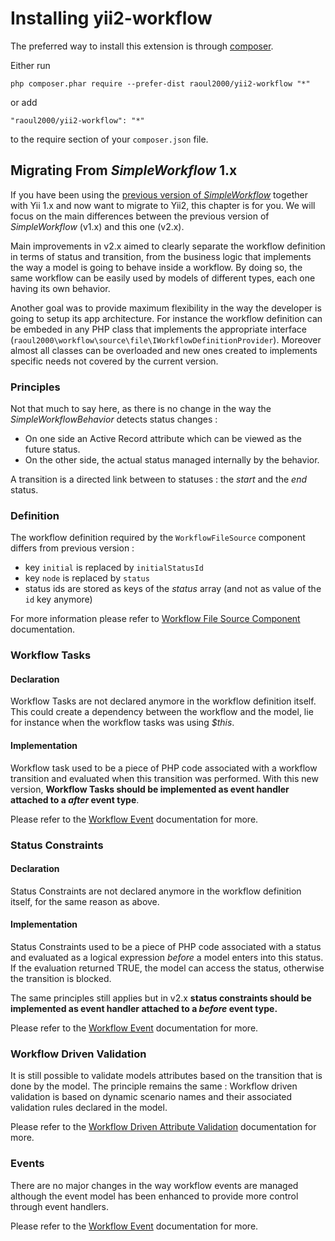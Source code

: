 # Installing yii2-workflow

The preferred way to install this extension is through [composer](http://getcomposer.org/download/).

Either run

```
php composer.phar require --prefer-dist raoul2000/yii2-workflow "*"
```

or add

```
"raoul2000/yii2-workflow": "*"
```

to the require section of your `composer.json` file.

## Migrating From *SimpleWorkflow* 1.x

If you have been using the [previous version of *SimpleWorkflow*](http://s172418307.onlinehome.fr/project/sandbox/www/index.php?r=simpleWorkflow/page&view=home) 
together with Yii 1.x and now want to migrate to Yii2, this chapter is for you. We will focus on the main differences between the
previous version of *SimpleWorkflow* (v1.x) and this one (v2.x).

Main improvements in v2.x aimed to clearly separate the workflow definition in terms of status and transition, from the business logic
that implements the way a model is going to behave inside a workflow. By doing so, the same workflow can be easily used by models of different
types, each one having its own behavior.  

Another goal was to provide maximum flexibility in the way the developer is going to setup its app architecture. For instance the workflow definition
can be embeded in any PHP class that implements the appropriate interface (`raoul2000\workflow\source\file\IWorkflowDefinitionProvider`). Moreover almost
all classes can be overloaded and new ones created to implements specific needs not covered by the current version. 


### Principles

Not that much to say here, as there is no change in the way the *SimpleWorkflowBehavior* detects status changes :

- On one side an Active Record attribute which can be viewed as the future status. 
- On the other side, the actual status managed internally by the behavior.

A transition is a directed link between to statuses : the *start* and the *end* status.  

### Definition
The workflow definition required by the `WorkflowFileSource` component differs from previous version : 

- key `initial` is replaced by `initialStatusId`
- key `node` is replaced by `status`
- status ids are stored as keys of the *status* array (and not as value of the `id` key anymore)

For more information please refer to [Workflow File Source Component](source-file.md) documentation. 

### Workflow Tasks

#### Declaration

Workflow Tasks are not declared anymore in the workflow definition itself. This could create a dependency between the workflow and the 
model, lie for instance when the workflow tasks was using *$this*. 

#### Implementation

Workflow task used to be a piece of PHP code associated with a workflow transition and evaluated when this transition was performed.
With this new version, **Workflow Tasks should be implemented as event handler attached to a *after* event type**. 

Please refer to the [Workflow Event](concept-events.md) documentation for more.

### Status Constraints
#### Declaration
Status Constraints are not declared anymore in the workflow definition itself, for the same reason as above.

#### Implementation
Status Constraints used to be a piece of PHP code associated with a status and evaluated as a logical expression *before* a model enters 
into this status. If the evaluation returned TRUE, the model can access the status, otherwise the transition is blocked.

The same principles still applies but in v2.x **status constraints should be implemented as event handler attached to a *before* event type.**

Please refer to the [Workflow Event](concept-events.md) documentation for more.

### Workflow Driven Validation

It is still possible to validate models attributes based on the transition that is done by the model. The principle remains the same : 
Workflow driven validation is based on dynamic scenario names and their associated validation rules declared in the model.

Please refer to the [Workflow Driven Attribute Validation](concept-validation.md) documentation for more.

### Events

There are no major changes in the way workflow events are managed although the event model has been enhanced to provide more control
through event handlers.

Please refer to the [Workflow Event](concept-events.md) documentation for more.
 